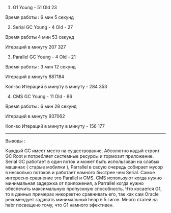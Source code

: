 1) G1
Young - 51
Old 23

Время работы : 6 мин 5 секунд

2) Serial GC
Young - 4
Old - 27

Время работы 4 мин 53 секунд

Итераций в минуту 207 327

3) Parallel GC
Young - 4
Old - 21

Время работы : 3 мин 12 секунд

Итераций в минуту 887184

Кол-во Итераций в минуту в минуту - 284 353

4) CMS GC
Young - 11
Old - 66

Время работы : 6 мин 28 секунд

Итераций в минуту 937062

Кол-во Итераций в минуту в минуту - 156 177

-------------------------------------------

Выводы :

Каждый GC имеет место на существование.
Абсолютно кадый строит GC Root и потребляет системные ресурсы и тормозит приложение.
Serial GC работает в один поток и может быть использован на слабых машинах ( старые мобилки ), Parrallel в своую очередь собирает мусор в несколько потоков и работает намного быстрее чем Serial.
Самое интересно сравнение это Parallel и CMS.
CMS используют когда нужно минимальная задержка от приложения, а Parrallel когда нужно обеспечить максимальную пропускную способность.
Что косается G1, то в данных примерах никоректно сравнивать его, так как сам Oracle рекомендует задавать минимальный heap в 5 гигов.
Много статей на habr посвещено тому, что G1 намного эфективен.
